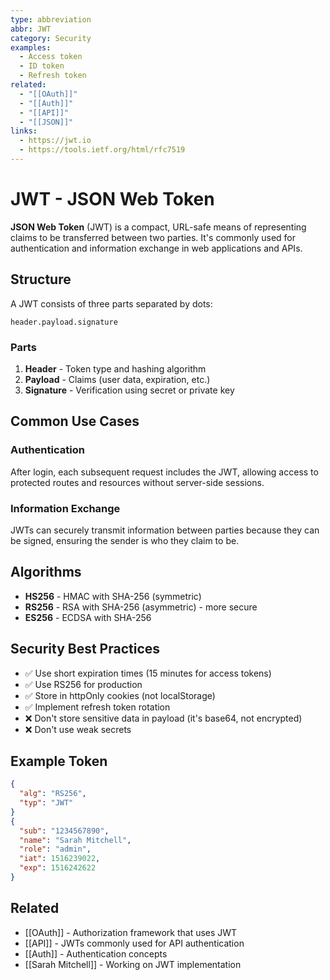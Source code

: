 ```yaml
---
type: abbreviation
abbr: JWT
category: Security
examples:
  - Access token
  - ID token
  - Refresh token
related:
  - "[[OAuth]]"
  - "[[Auth]]"
  - "[[API]]"
  - "[[JSON]]"
links:
  - https://jwt.io
  - https://tools.ietf.org/html/rfc7519
---
```


# JWT - JSON Web Token

**JSON Web Token** (JWT) is a compact, URL-safe means of representing claims to be transferred between two parties. It's commonly used for authentication and information exchange in web applications and APIs.

## Structure

A JWT consists of three parts separated by dots:

```
header.payload.signature
```

### Parts

1. **Header** - Token type and hashing algorithm
2. **Payload** - Claims (user data, expiration, etc.)
3. **Signature** - Verification using secret or private key

## Common Use Cases

### Authentication
After login, each subsequent request includes the JWT, allowing access to protected routes and resources without server-side sessions.

### Information Exchange
JWTs can securely transmit information between parties because they can be signed, ensuring the sender is who they claim to be.

## Algorithms

- **HS256** - HMAC with SHA-256 (symmetric)
- **RS256** - RSA with SHA-256 (asymmetric) - more secure
- **ES256** - ECDSA with SHA-256

## Security Best Practices

- ✅ Use short expiration times (15 minutes for access tokens)
- ✅ Use RS256 for production
- ✅ Store in httpOnly cookies (not localStorage)
- ✅ Implement refresh token rotation
- ❌ Don't store sensitive data in payload (it's base64, not encrypted)
- ❌ Don't use weak secrets

## Example Token

```json
{
  "alg": "RS256",
  "typ": "JWT"
}
{
  "sub": "1234567890",
  "name": "Sarah Mitchell",
  "role": "admin",
  "iat": 1516239022,
  "exp": 1516242622
}
```

## Related

- [[OAuth]] - Authorization framework that uses JWT
- [[API]] - JWTs commonly used for API authentication
- [[Auth]] - Authentication concepts
- [[Sarah Mitchell]] - Working on JWT implementation

